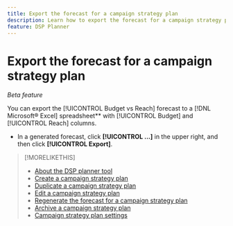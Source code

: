 ```yaml
---
title: Export the forecast for a campaign strategy plan
description: Learn how to export the forecast for a campaign strategy plan.
feature: DSP Planner
---
```

# Export the forecast for a campaign strategy plan

*Beta feature*

You can export the [!UICONTROL Budget vs Reach] forecast to a [!DNL Microsoft® Excel] spreadsheet** with [!UICONTROL Budget] and [!UICONTROL Reach] columns.

* In a generated forecast, click **[!UICONTROL ...]** in the upper right, and then click **[!UICONTROL Export]**. 

>[!MORELIKETHIS]
>
>* [About the DSP planner tool](planner-about.md)
>* [Create a campaign strategy plan](planner-create.md)
>* [Duplicate a campaign strategy plan](planner-duplicate.md)
>* [Edit a campaign strategy plan](planner-edit.md)
>* [Regenerate the forecast for a campaign strategy plan](planner-forecast.md)
>* [Archive a campaign strategy plan](planner-archive.md)
>* [Campaign strategy plan settings](planner-settings.md)
